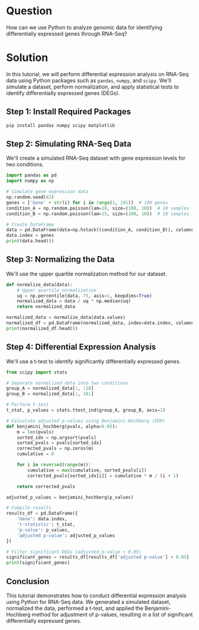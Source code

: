 # Question
How can we use Python to analyze genomic data for identifying differentially expressed genes through RNA-Seq?

# Solution

In this tutorial, we will perform differential expression analysis on RNA-Seq data using Python packages such as `pandas`, `numpy`, and `scipy`. We'll simulate a dataset, perform normalization, and apply statistical tests to identify differentially expressed genes (DEGs).

## Step 1: Install Required Packages

```bash
pip install pandas numpy scipy matplotlib
```

## Step 2: Simulating RNA-Seq Data

We'll create a simulated RNA-Seq dataset with gene expression levels for two conditions.

```python
import pandas as pd
import numpy as np

# Simulate gene expression data
np.random.seed(42)
genes = ['Gene' + str(i) for i in range(1, 101)]  # 100 genes
condition_A = np.random.poisson(lam=10, size=(100, 10))  # 10 samples
condition_B = np.random.poisson(lam=15, size=(100, 10))  # 10 samples

# Create DataFrame
data = pd.DataFrame(data=np.hstack((condition_A, condition_B)), columns=['A' + str(i) for i in range(1, 11)] + ['B' + str(i) for i in range(1, 11)]) 
data.index = genes
print(data.head())
```

## Step 3: Normalizing the Data

We'll use the upper quartile normalization method for our dataset.

```python
def normalize_data(data):
    # Upper quartile normalization
    uq = np.percentile(data, 75, axis=1, keepdims=True)
    normalized_data = data / uq * np.median(uq)
    return normalized_data

normalized_data = normalize_data(data.values)
normalized_df = pd.DataFrame(normalized_data, index=data.index, columns=data.columns)
print(normalized_df.head())
```

## Step 4: Differential Expression Analysis

We'll use a t-test to identify significantly differentially expressed genes.

```python
from scipy import stats

# Separate normalized data into two conditions
group_A = normalized_data[:, :10]
group_B = normalized_data[:, 10:]

# Perform t-test
t_stat, p_values = stats.ttest_ind(group_A, group_B, axis=1)

# Calculate adjusted p-values using Benjamini-Hochberg (FDR)
def benjamini_hochberg(pvals, alpha=0.05):
    m = len(pvals)
    sorted_idx = np.argsort(pvals)
    sorted_pvals = pvals[sorted_idx]
    corrected_pvals = np.zeros(m)
    cumulative = 0

    for i in reversed(range(m)):
        cumulative = max(cumulative, sorted_pvals[i])
        corrected_pvals[sorted_idx[i]] = cumulative * m / (i + 1)

    return corrected_pvals

adjusted_p_values = benjamini_hochberg(p_values)

# Compile results
results_df = pd.DataFrame({
    'Gene': data.index,
    't-statistic': t_stat,
    'p-value': p_values,
    'adjusted p-value': adjusted_p_values
})

# Filter significant DEGs (adjusted p-value < 0.05)
significant_genes = results_df[results_df['adjusted p-value'] < 0.05]
print(significant_genes)
```

## Conclusion

This tutorial demonstrates how to conduct differential expression analysis using Python for RNA-Seq data. We generated a simulated dataset, normalized the data, performed a t-test, and applied the Benjamini-Hochberg method for adjustment of p-values, resulting in a list of significant differentially expressed genes.